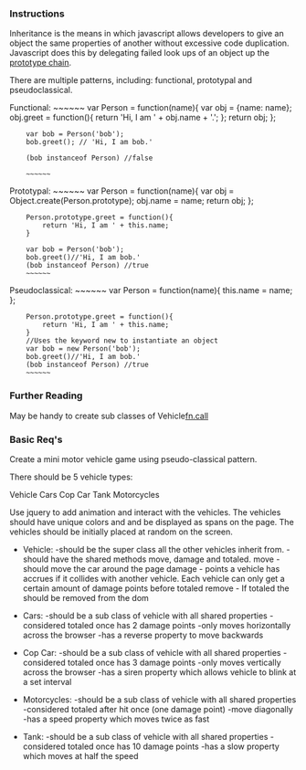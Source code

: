 ### Instructions

Inheritance is the means in which javascript allows developers to give an object the same properties of another without excessive code duplication. Javascript does this by delegating failed look ups of an object up the [prototype chain](https://developer.mozilla.org/en-US/docs/Web/JavaScript/Inheritance_and_the_prototype_chain).

There are multiple patterns, including: functional, prototypal and pseudoclassical.

Functional:
		~~~~~~
		var Person = function(name){
			var obj = {name: name};
			obj.greet = function(){
				return 'Hi, I am ' + obj.name + '.';
			};
			return obj;
		};

		var bob = Person('bob');
		bob.greet(); // 'Hi, I am bob.'

		(bob instanceof Person) //false

		~~~~~~

Prototypal:
		~~~~~~
		var Person = function(name){
			var obj = Object.create(Person.prototype);
			obj.name = name;
			return obj;
		};

		Person.prototype.greet = function(){
			return 'Hi, I am ' + this.name;
		}

		var bob = Person('bob');
		bob.greet()//'Hi, I am bob.'
		(bob instanceof Person) //true
		~~~~~~

Pseudoclassical:
		~~~~~~
		var Person = function(name){
			this.name = name;
		};

		Person.prototype.greet = function(){
			return 'Hi, I am ' + this.name;
		}
		//Uses the keyword new to instantiate an object
		var bob = new Person('bob');
		bob.greet()//'Hi, I am bob.'
		(bob instanceof Person) //true
		~~~~~~


### Further Reading
May be handy to create sub classes of Vehicle[fn.call](https://developer.mozilla.org/en-US/docs/Web/JavaScript/Reference/Global_Objects/Function/call)

### Basic Req's
Create a mini motor vehicle game using pseudo-classical pattern.

There should be 5 vehicle types:

Vehicle
Cars
Cop Car
Tank
Motorcycles

Use jquery to add animation and interact with the vehicles. The vehicles should have unique colors and and be displayed as spans on the page. The vehicles should be initially placed at random on the screen.

* Vehicle:
		-should be the super class all the other vehicles inherit from.
		-should have the shared methods move, damage and totaled.
			move - should move the car around the page
			damage - points a vehicle has accrues if it collides with another vehicle. Each vehicle can only get a certain amount of damage points before totaled
			remove - If totaled the should be removed from the dom

* Cars:
		-should be a sub class of vehicle with all shared properties
		-considered totaled once has 2 damage points
		-only moves horizontally across the browser
		-has a reverse property to move backwards

* Cop Car:
		-should be a sub class of vehicle with all shared properties
		-considered totaled once has 3 damage points
		-only moves vertically across the browser
		-has a siren property which allows vehicle to blink at a set interval

* Motorcycles:
		-should be a sub class of vehicle with all shared properties
		-considered totaled after hit once (one damage point)
		-move diagonally
		-has a speed property which moves twice as fast

* Tank:
		-should be a sub class of vehicle with all shared properties
		-considered totaled once has 10 damage points
		-has a slow property which moves at half the speed




